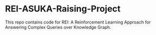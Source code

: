 # REI-ASUKA-Raising-Project
This repo contains code for REI: A Reinforcement Learning Approach for Answering Complex Queries over Knowledge Graph.
